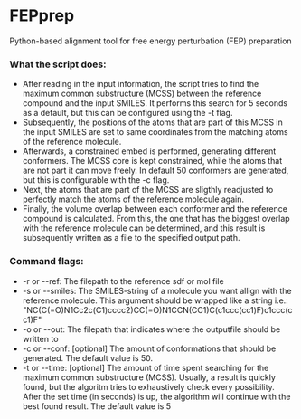 # FEPprep
Python-based alignment tool for free energy perturbation (FEP) preparation

### What the script does:
- After reading in the input information, the script tries to find the maximum common substructure (MCSS) between the reference compound and the input SMILES. It performs this search for 5 seconds as a default, but this can be configured using the -t flag. 
- Subsequently, the positions of the atoms that are part of this MCSS in the input SMILES are set to same coordinates from the matching atoms of the reference molecule. 
- Afterwards, a constrained embed is performed, generating different conformers. The MCSS core is kept constrained, while the atoms that are not part it can move freely. In default 50 conformers are generated, but this is configurable with the -c flag. 
- Next, the atoms that are part of the MCSS are sligthly readjusted to perfectly match the atoms of the reference molecule again. 
- Finally, the volume overlap between each conformer and the reference compound is calculated. From this, the one that has the biggest overlap with the reference molecule can be determined, and this result is subsequently written as a file to the specified output path.
### Command flags:
- -r or --ref: The filepath to the reference sdf or mol file
- -s or --smiles: The SMILES-string of a molecule you want allign with the reference molecule. This argument should be wrapped like a string i.e.: "NC(C(=O)N1Cc2c(C1)cccc2)CC(=O)N1CCN(CC1)C(c1ccc(cc1)F)c1ccc(cc1)F"
- -o or --out: The filepath that indicates where the outputfile should be written to
- -c or --conf: [optional] The amount of conformations that should be generated. The default value is 50.
- -t or --time: [optional] The amount of time spent searching for the maximum common substructure (MCSS). Usually, a result is quickly found, but the algoritm tries to exhaustively check every possibility. After the set time (in seconds) is up, the algorithm will continue with the best found result. The default value is 5
  
